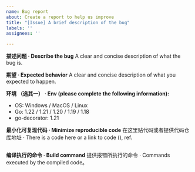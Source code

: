 ```yaml
---
name: Bug report
about: Create a report to help us improve
title: "[Issue] A brief description of the bug"
labels: ''
assignees: ''

---
```


**描述问题 · Describe the bug**
A clear and concise description of what the bug is.

**期望 · Expected behavior**
A clear and concise description of what you expected to happen.

**环境 （选其一） · Env (please complete the following information):**
 - OS: Windows / MacOS / Linux
 - Go: 1.22 / 1.21 / 1.20 / 1.19 / 1.18
 - go-decorator: 1.21

**最小化可复现代码 · Minimize reproducible code**
在这里贴代码或者提供代码仓库地址 · There is a code here or a link to code (), ref.

```go

```


**编译执行的命令 · Build command**
提供报错所执行的命令 · Commands executed by the compiled code。

```bash

```
